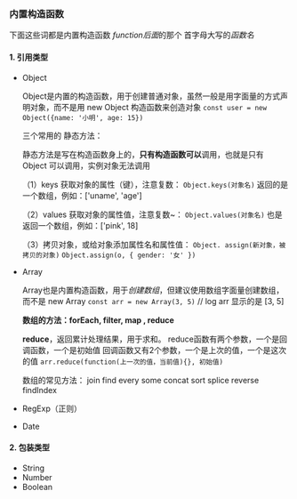 ### 内置构造函数
  下面这些词都是内置构造函数 *function后面*的那个 首字母大写的*函数名*

#### 1. 引用类型
  - Object

    Object是内置的构造函数，用于创建普通对象，虽然一般是用字面量的方式声明对象，而不是用 new Object 构造函数来创造对象
    `const user = new Object({name: '小明', age: 15})`
  
    三个常用的 静态方法：

    静态方法是写在构造函数身上的，**只有构造函数可以**调用，也就是只有 Object 可以调用，实例对象无法调用

    （1）keys 获取对象的属性（键），注意复数：
        `Object.keys(对象名)` 返回的是一个数组，例如：['uname', 'age']

    （2）values 获取对象的属性值，注意复数~：
        `Object.values(对象名)` 也是返回一个数组，例如：['pink', 18]

    （3）拷贝对象，或给对象添加属性名和属性值：
        `Object. assign(新对象，被拷贝的对象)` 
        `Object.assign(o, { gender: '女' })`

  - Array

    Array也是内置构造函数，用于*创建数组*，但建议使用数组字面量创建数组，而不是 new Array
    `const arr = new Array(3, 5)` // log arr 显示的是 [3, 5]

    **数组的方法：forEach, filter, map , reduce**

    **reduce**，返回累计处理结果，用于求和。
    reduce函数有两个参数，一个是回调函数，一个是初始值
    回调函数又有2个参数，一个是上次的值，一个是这次的值
    `arr.reduce(function(上一次的值，当前值){}, 初始值)`

    数组的常见方法：
    join
    find
    every
    some
    concat
    sort
    splice
    reverse
    findIndex


  - RegExp（正则）
  - Date

  

#### 2. 包装类型
  - String
  - Number
  - Boolean